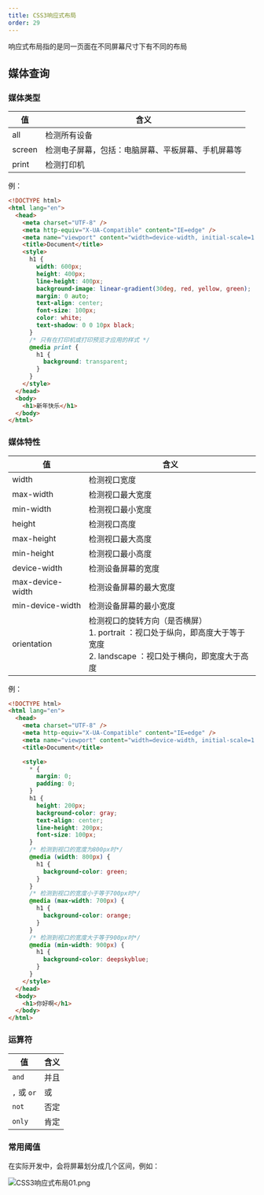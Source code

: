 ```yaml
---
title: CSS3响应式布局
order: 29
---
```


响应式布局指的是同一页面在不同屏幕尺寸下有不同的布局

## 媒体查询

### 媒体类型

| 值     | 含义                                               |
| ------ | -------------------------------------------------- |
| all    | 检测所有设备                                       |
| screen | 检测电子屏幕，包括：电脑屏幕、平板屏幕、手机屏幕等 |
| print  | 检测打印机                                                   |

例：
```html
<!DOCTYPE html>
<html lang="en">
  <head>
    <meta charset="UTF-8" />
    <meta http-equiv="X-UA-Compatible" content="IE=edge" />
    <meta name="viewport" content="width=device-width, initial-scale=1.0" />
    <title>Document</title>
    <style>
      h1 {
        width: 600px;
        height: 400px;
        line-height: 400px;
        background-image: linear-gradient(30deg, red, yellow, green);
        margin: 0 auto;
        text-align: center;
        font-size: 100px;
        color: white;
        text-shadow: 0 0 10px black;
      }
      /* 只有在打印机或打印预览才应用的样式 */
      @media print {
        h1 {
          background: transparent;
        }
      }
    </style>
  </head>
  <body>
    <h1>新年快乐</h1>
  </body>
</html>

```

### 媒体特性

| 值  | 含义 |
| --- | ---- |
|width |检测视口宽度|
|max-width |检测视口最大宽度|
|min-width|检测视口最小宽度| 
|height|检测视口高度| 
|max-height |检测视口最大高度|
|min-height| 检测视口最小高度|
|device-width |检测设备屏幕的宽度|
|max-device-width |检测设备屏幕的最大宽度| 
|min-device-width |检测设备屏幕的最小宽度|
|orientation |检测视口的旋转方向（是否横屏）<br> 1. portrait ：视口处于纵向，即高度大于等于宽度<br>2. landscape ：视口处于横向，即宽度大于高度|

例：
```html
<!DOCTYPE html>
<html lang="en">
  <head>
    <meta charset="UTF-8" />
    <meta http-equiv="X-UA-Compatible" content="IE=edge" />
    <meta name="viewport" content="width=device-width, initial-scale=1.0" />
    <title>Document</title>

    <style>
      * {
        margin: 0;
        padding: 0;
      }
      h1 {
        height: 200px;
        background-color: gray;
        text-align: center;
        line-height: 200px;
        font-size: 100px;
      }
      /* 检测到视口的宽度为800px时*/
      @media (width: 800px) {
        h1 {
          background-color: green;
        }
      }
      /* 检测到视口的宽度小于等于700px时*/
      @media (max-width: 700px) {
        h1 {
          background-color: orange;
        }
      }
      /* 检测到视口的宽度大于等于900px时*/
      @media (min-width: 900px) {
        h1 {
          background-color: deepskyblue;
        }
      }
    </style>
  </head>
  <body>
    <h1>你好啊</h1>
  </body>
</html>

```

### 运算符

|值|含义|
|---|---|
|`and`| 并且|
|`,` 或 `or` |或|
|`not` |否定|
|`only`| 肯定|

### 常用阈值

在实际开发中，会将屏幕划分成几个区间，例如：

![CSS3响应式布局01.png](https://zhf-picture.oss-cn-qingdao.aliyuncs.com/my-img/CSS3响应式布局01.png)
